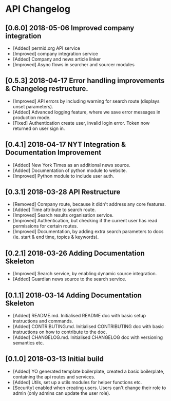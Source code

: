 # API Changelog

## [0.6.0] 2018-05-06 Improved company integration
- [Added] permid.org API service
- [Improved] company integration service
- [Added] Company and news article linker
- [Improved] Async flows in searcher and sourcer modules

## [0.5.3] 2018-04-17 Error handling improvements & Changelog restructure.
- [Improved] API errors by including warning for search route (displays unset parameters).
- [Added] Advanced logging feature, where we save error messages in production mode.
- [Fixed] Authentication create user, invalid login error. Token now returned on user sign in.

## [0.4.1] 2018-04-17 NYT Integration & Documentation Improvement
- [Added] New York Times as an additional news source.
- [Added] Documentation of python module to website.
- [Improved] Python module to include user auth.

## [0.3.1] 2018-03-28 API Restructure
- [Removed] Company route, because it didn't address any core features.
- [Added] Time attribute to search route.
- [Improved] Search results organisation service.
- [Improved] Authentication, but checking if the current user has read permissions for certain routes.
- [Improved] Documentation, by adding extra search parameters to docs (ie. start & end time, topics & keywords).

## [0.2.1] 2018-03-26 Adding Documentation Skeleton
- [Improved] Search service, by enabling dynamic source integration.
- [Added] Guardian news source to the search service.

## [0.1.1] 2018-03-14 Adding Documentation Skeleton
- [Added] README.md. Initialised README doc with basic setup instructions and commands.
- [Added] CONTRIBUTING.md. Initialised CONTRIBUTING doc with basic instructions on how to contribute to the doc.
- [Added] CHANGELOG.md. Initialised CHANGELOG doc with versioning semantics etc.

## [0.1.0] 2018-03-13 Initial build
- [Added] YO generated template boilerplate, created a basic boilerplate, containing the api routes and services.
- [Added] Utils, set up a utils modules for helper functions etc.
- [Security] enabled when creating users. Users can't change their role to admin (only admins can update the user role).
